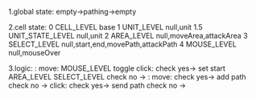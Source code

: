 1.global state:
	empty->pathing->empty

2.cell state:
	0 CELL_LEVEL base
	1 UNIT_LEVEL null,unit
	1.5 UNIT_STATE_LEVEL null,unit
	2 AREA_LEVEL null,moveArea,attackArea
	3 SELECT_LEVEL null,start,end,movePath,attackPath
	4 MOUSE_LEVEL null,mouseOver

3.logic:
	<empty>:
		move:
				MOUSE_LEVEL toggle
		click:
			check yes-> set start <pathing>
				AREA_LEVEL
				SELECT_LEVEL
			check no -> <empty>
	<pathing>:
		move:
			check yes-> add path <pathing>
			check no -> <empty>
		click:
			check yes-> send path <empty>
			check no -> <empty>
